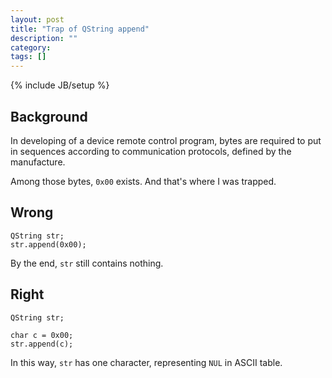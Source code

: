```yaml
---
layout: post
title: "Trap of QString append"
description: ""
category: 
tags: []
---
```

{% include JB/setup %}

## Background

In developing of a device remote control program, bytes are required to put in sequences according to communication protocols, defined by the manufacture.

Among those bytes, `0x00` exists. And that's where I was trapped.

## Wrong

    QString str;
    str.append(0x00);

By the end, `str` still contains nothing.

## Right

    QString str;

    char c = 0x00;
    str.append(c);

In this way, `str` has one character, representing `NUL` in ASCII table.
